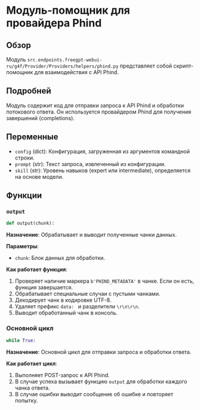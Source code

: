 # Модуль-помощник для провайдера Phind

## Обзор

Модуль `src.endpoints.freegpt-webui-ru/g4f/Provider/Providers/helpers/phind.py` представляет собой скрипт-помощник для взаимодействия с API Phind.

## Подробней

Модуль содержит код для отправки запроса к API Phind и обработки потокового ответа. Он используется провайдером Phind для получения завершений (completions).

## Переменные

*   `config` (dict): Конфигурация, загруженная из аргументов командной строки.
*   `prompt` (str): Текст запроса, извлеченный из конфигурации.
*   `skill` (str): Уровень навыков (expert или intermediate), определяется на основе модели.

## Функции

### `output`

```python
def output(chunk):
```

**Назначение**: Обрабатывает и выводит полученные чанки данных.

**Параметры**:

*   `chunk`: Блок данных для обработки.

**Как работает функция**:

1.  Проверяет наличие маркера `b'PHIND_METADATA'` в чанке. Если он есть, функция завершается.
2.  Обрабатывает специальные случаи с пустыми чанками.
3.  Декодирует чанк в кодировке UTF-8.
4.  Удаляет префикс `data: ` и разделители `\r\n\r\n`.
5.  Выводит обработанный чанк в консоль.

### Основной цикл

```python
while True:
```

**Назначение**: Основной цикл для отправки запроса и обработки ответа.

**Как работает цикл**:

1.  Выполняет POST-запрос к API Phind.
2.  В случае успеха вызывает функцию `output` для обработки каждого чанка ответа.
3.  В случае ошибки выводит сообщение об ошибке и повторяет попытку.